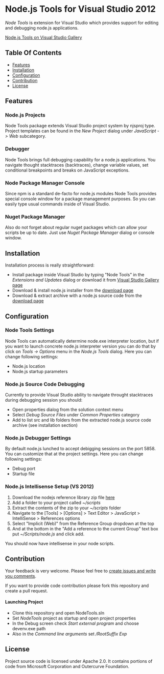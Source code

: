 # Node.js Tools for Visual Studio 2012

*Node Tools* is extension for Visual Studio which provides support for editing and debugging node.js applications.

[Node.js Tools on Visual Studio Gallery](http://visualstudiogallery.msdn.microsoft.com/885a8a68-e38b-4e6a-b96d-083d5572b645)

## Table Of Contents
* [Features](#features)
* [Installation](#installation)
* [Configuration](#configuration)
* [Contribution](#contribution)
* [License](#license)

## Features

### Node.js Projects

Node Tools package extends Visual Studio project system by njsproj type. Project templates can be found in the _New Project_ dialog under _JavaScript -> Web_ subcategory.

### Debugger

Node Tools brings full debugging capability for a node.js applications. You navigate thought stacktraces (backtraces), change variable values, set conditional breakpoints and breaks on JavaScript exceptions.

### Node Package Manager Console

Since npm is a standard de-facto for node.js modules Node Tools provides special console window for a package management purposes. So you can easily type usual commands inside of Visual Studio.

### Nuget Package Manager

Also do not forget about regular nuget packages which can allow your scripts be up to date. Just use _Nuget Package Manager_ dialog or console window.

## Installation

Installation process is really straightforward:

* Install package inside Visual Studio by typing "Node Tools" in the _Extensions and Updates_ dialog or download it from [Visual Studio Gallery page](http://visualstudiogallery.msdn.microsoft.com/885a8a68-e38b-4e6a-b96d-083d5572b645)
* Download & install node.js installer from the [download page](http://nodejs.org/download/)
* Download & extract archive with a node.js source code from the [download page](http://nodejs.org/download/)

## Configuration

### Node Tools Settings

Node Tools can automatically determine node.exe interpreter location, but if you want to launch concrete node.js interpreter version you can do that by click on _Tools -> Options_ menu in the _Node.js Tools_ dialog.
Here you can change following settings:

* Node.js location
* Node.js startup parameters

### Node.js Source Code Debugging

Currently to provide Visual Studio ability to navigate throught stacktraces during debugging session you should:

* Open properties dialog from the solution context menu
* Select _Debug Source Files_ under _Common Properties_ category
* Add to list src and lib folders from the extracted node.js source code archive (see installation section) 

### Node.js Debugger Settings

By default node.js lunched to accept debigging sessions on the port 5858. You can customize that at the project settings.
Here you can change following settings:

* Debug port
* Startup file

### Node.js Intellisense Setup (VS 2012)

1. Download the nodejs reference library zip file [here](https://bitbucket.org/kurouninn/node.js-visualstudio-intellisense/get/master.zip)
1. Add a folder to your project called *~/scripts* 
1. Extract the contents of the zip to your *~/scripts* folder
1. Navigate to the [Tools] > [Options] > Text Editor > JavaScript > IntelliSense > References options
1. Select "Implicit (Web)" from the Reference Group dropdown at the top 
1. And at the bottom in the "Add a reference to the current Group" text box put *~/Scripts/node.js* and click add.

You should now have intellisense in your node scripts.

## Contribution

Your feedback is very welcome. Please feel free to [create issues and write you comments](https://github.com/dtretyakov/node-tools/issues).

If you want to provide code contribution please fork this repository and create a pull request.

#### Launching Project

* Clone this repository and open NodeTools.sln
* Set _NodeTools_ project as startup and open project properties
* In the Debug screen check _Start external program_ and choose devenv.exe path
* Also in the _Command line arguments_ set _/RootSuffix Exp_

## License

Project source code is licensed under Apache 2.0. It contains portions of code from Microsoft Corporation and Outercurve Foundation.
